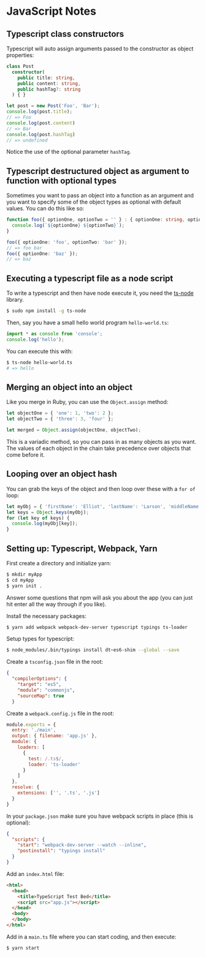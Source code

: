 # JavaScript Notes

## Typescript class constructors

Typescript will auto assign arguments passed to the constructor as object properties:

```typescript
class Post
  constructor(
    public title: string,
    public content: string,
    public hashTag?: string
  ) { }

let post = new Post('Foo', 'Bar');
console.log(post.title);
// => Foo
console.log(post.content)
// => Bar
console.log(post.hashTag)
// => undefined
```

Notice the use of the optional parameter `hashTag`.

## Typescript destructured object as argument to function with optional types

Sometimes you want to pass an object into a function as an argument and you want to specify some of the object types as optional with default values.  You can do this like so:

```typescript
function foo({ optionOne, optionTwo = '' } : { optionOne: string, optionTwo?: string }): void {
  console.log(`${optionOne} ${optionTwo}`);
}

foo({ optionOne: 'foo', optionTwo: 'bar' });
// => foo bar
foo({ optionOne: 'baz' });
// => baz
```

## Executing a typescript file as a node script

To write a typescript and then have node execute it, you need the [ts-node](https://github.com/TypeStrong/ts-node) library.

```bash
$ sudo npm install -g ts-node
```

Then, say you have a small hello world program `hello-world.ts`:

```typescript
import * as console from 'console';
console.log('hello');
```

You can execute this with:

```bash
$ ts-node hello-world.ts
# => hello
```

## Merging an object into an object

Like you merge in Ruby, you can use the `Object.assign` method:

```typescript
let objectOne = { 'one': 1, 'two': 2 };
let objectTwo = { 'three': 3, 'four' };

let merged = Object.assign(objectOne, objectTwo);
```

This is a variadic method, so you can pass in as many objects as you want.  The values of each object in the chain take precedence over objects that come before it.


## Looping over an object hash

You can grab the keys of the object and then loop over these with a `for of` loop:

```typescript
let myObj = { 'firstName': 'Elliot', 'lastName': 'Larson', 'middleName': 'Gordon' };
let keys = Object.keys(myObj);
for (let key of keys) {
  console.log(myObj[key]);
}
```

## Setting up: Typescript, Webpack, Yarn

First create a directory and initialize yarn:

```bash
$ mkdir myApp
$ cd myApp
$ yarn init .
```

Answer some questions that npm will ask you about the app (you can just hit enter all the way through if you like).

Install the necessary packages:

```bash
$ yarn add webpack webpack-dev-server typescript typings ts-loader
```

Setup types for typescript:

```bash
$ node_modules/.bin/typings install dt~es6-shim --global --save
```

Create a `tsconfig.json` file in the root:

```json
{
  "compilerOptions": {
    "target": "es5",
    "module": "commonjs",
    "sourceMap": true
  }
```

Create a `webpack.config.js` file in the root:

```javascript
module.exports = {
  entry: './main',
  output: { filename: 'app.js' },
  module: {
    loaders: [
      {
        test: /.ts$/,
        loader: 'ts-loader'
      }
    ]
  },
  resolve: {
    extensions: ['', '.ts', '.js']
  }
}
```

In your `package.json` make sure you have webpack scripts in place (this is optional):

```json
{
  "scripts": {
    "start": "webpack-dev-server --watch --inline",
    "postinstall": "typings install"
  }
}
```

Add an `index.html` file:

```html
<html>
  <head>
    <title>TypeScript Test Bed</title>
    <script src="app.js"></script>
  </head>
  <body>
  </body>
</html>
```

Add in a `main.ts` file where you can start coding, and then execute:

```bash
$ yarn start
```
